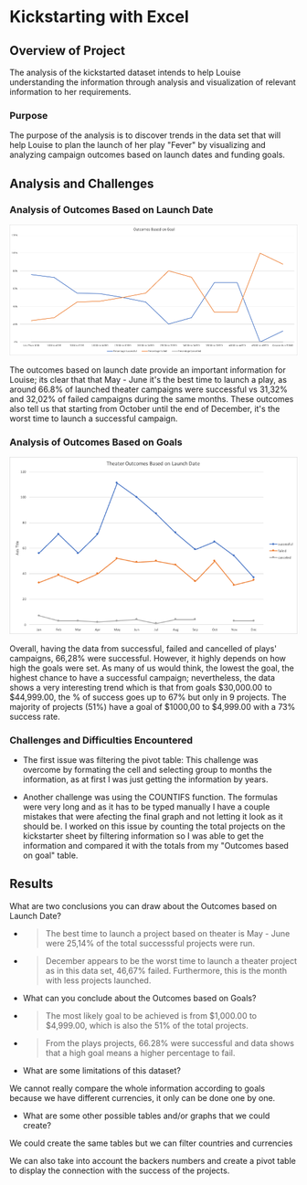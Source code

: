 # Kickstarting with Excel

## Overview of Project
The analysis of the kickstarted dataset intends to help Louise understanding the information through analysis and visualization of relevant information to her requirements.

### Purpose

The purpose of the analysis is to discover trends in the data set that will help Louise to plan the launch of her play "Fever" by visualizing and analyzing campaign outcomes based on launch dates and funding goals. 

## Analysis and Challenges

### Analysis of Outcomes Based on Launch Date

![Outcomes_vs_Goals](Resourses/Outcomes_vs_Goals.png)


The outcomes based on launch date provide an important information for Louise; its clear that that May - June it's the best time to launch a play, as around 66.8% of launched theater campaigns were successful vs 31,32% and 32,02% of failed campaigns during the same months. These outcomes also tell us that starting from October until the end of December, it's the worst time to launch a successful campaign. 

### Analysis of Outcomes Based on Goals

![Theater_Outcomes_vs_Launch](Resourses/Theater_Outcomes_vs_Launch.png)

Overall, having the data from successful, failed and cancelled of plays' campaigns, 66,28% were successful. However, it highly depends on how high the goals were set. As many of us would think, the lowest the goal, the highest chance to have a successful campaign; nevertheless, the data shows a very interesting trend which is that from goals $30,000.00 to $44,999.00, the % of success goes up to 67% but only in 9 projects. The majority of projects (51%) have a goal of $1000,00 to $4,999.00 with a 73% success rate.

### Challenges and Difficulties Encountered

- The first issue was filtering the pivot table: This challenge was overcome by formating the cell and selecting group to months the information, as at first I was just getting the information by years. 

- Another challenge was using the COUNTIFS function. The formulas were very long and as it has to be typed manually I have a couple mistakes that were afecting the final graph and not letting it look as it should be. I worked on this issue by counting the total projects on the kickstarter sheet by filtering information so I was able to get the information and compared it with the totals from my "Outcomes based on goal" table.

## Results

What are two conclusions you can draw about the Outcomes based on Launch Date?

- > The best time to launch a project based on theater is May - June were 25,14% of the total successsful projects were run. 
- > December appears to be the worst time to launch a theater project as in this data set, 46,67% failed. Furthermore, this is the month with less projects launched. 

- What can you conclude about the Outcomes based on Goals?

- > The most likely goal to be achieved is from $1,000.00 to $4,999.00, which is also the 51% of the total projects.
- > From the plays projects, 66.28% were successful and data shows that a high goal means a higher percentage to fail.

- What are some limitations of this dataset?

We cannot really compare the whole information according to goals because we have different currencies, it only can be done one by one.



- What are some other possible tables and/or graphs that we could create? 

We could create the same tables but we can filter countries and currencies 

We can also take into account the backers numbers and create a pivot table to display the connection with the success of the projects.

